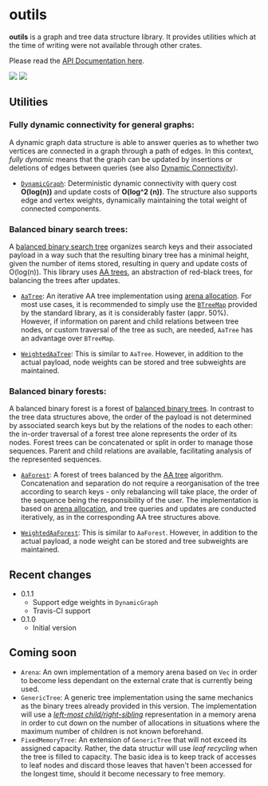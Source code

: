 # outils

**outils** is a graph and tree data structure library. It provides utilities which at the
time of writing were not available through other crates.

Please read the [API Documentation here](https://docs.rs/outils/).

[![](https://travis-ci.org/ouaffm/outils.svg?branch=master)](https://travis-ci.org/ouaffm/outils)
[![](http://meritbadge.herokuapp.com/outils)](https://crates.io/crates/outils)

## Utilities

### Fully dynamic connectivity for general graphs: 
A dynamic graph data structure is able to
answer queries as to whether two vertices are connected in a graph through a path of edges.
In this context, _fully dynamic_ means that the graph can be updated by insertions or
deletions of edges between queries (see also [Dynamic Connectivity][1]).

- [`DynamicGraph`][2]: Deterministic dynamic connectivity with query cost **O(log(n))** and update
costs of **O(log^2 (n))**. The structure also supports edge and vertex weights, dynamically maintaining the
total weight of connected components.

### Balanced binary search trees:
A [balanced binary search tree][3] organizes search keys and
their associated payload in a way such that the resulting binary tree has a minimal height,
given the number of items stored, resulting in query and update costs of O(log(n)). This library
uses [AA trees][4], an abstraction of red-black trees, for balancing the trees after updates.

 - [`AaTree`][5]: An iterative AA tree implementation using [arena allocation][6]. For most use
cases, it is recommended to simply use the [`BTreeMap`][7] provided by the standard library, as
it is considerably faster (appr. 50%). However, if information on parent and child relations
between tree nodes, or custom traversal of the tree as such, are needed, `AaTree` has an advantage
over `BTreeMap`.

 - [`WeightedAaTree`][8]: This is similar to `AaTree`. However, in addition to the actual
payload, node weights can be stored and tree subweights are maintained.

### Balanced binary forests: 
A balanced binary forest is a forest of [balanced binary trees][3].
In contrast to the tree data structures above, the order of the payload is not determined by
associated search keys but by the relations of the nodes to each other: the in-order traversal
of a forest tree alone represents the order of its nodes. Forest trees can be concatenated or
split in order to manage those sequences. Parent and child relations are available, facilitating
analysis of the represented sequences.

 - [`AaForest`][9]: A forest of trees balanced by the [AA tree][4] algorithm. Concatenation and
separation do not require a reorganisation of the tree according to search keys - only
rebalancing will take place, the order of the sequence being the responsibility of the user.
The implementation is based on [arena allocation][6], and tree queries and updates are conducted
iteratively, as in the corresponding AA tree structures above.

 - [`WeightedAaForest`][10]: This is similar to `AaForest`. However, in addition to the actual
payload, a node weight can be stored and tree subweights are maintained.

## Recent changes
- 0.1.1
  - Support edge weights in `DynamicGraph`
  - Travis-CI support
- 0.1.0
  - Initial version 

## Coming soon
- `Arena`: An own implementation of a memory arena based on `Vec` in order to become less dependant on
   the external crate that is currently being used.
- `GenericTree`: A generic tree implementation using the same mechanics as the binary trees already
   provided in this version. The implementation will use a [_left-most child/right-sibling_][11] 
   representation in a memory arena in order to cut down on the number of allocations in situations 
   where the maximum number of children is not known beforehand.  
- `FixedMemoryTree`: An extension of `GenericTree` that will not exceed its assigned capacity. Rather,
   the data structur will use _leaf recycling_ when the tree is filled to capacity. The basic idea is 
   to keep track of accesses to leaf nodes and discard those leaves that haven't been accessed for 
   the longest time, should it become necessary to free memory. 

[1]: https://en.wikipedia.org/wiki/Dynamic_connectivity
[2]: https://docs.rs/outils/0.1.0/outils/graph/dynconn/hdt/struct.DynamicGraph.html
[3]: https://en.wikipedia.org/wiki/Self-balancing_binary_search_tree
[4]: https://en.wikipedia.org/wiki/AA_tree
[5]: https://docs.rs/outils/0.1.0/outils/tree/bst/aatree/struct.AaTree.html
[6]: https://en.wikipedia.org/wiki/Region-based_memory_management
[7]: https://doc.rust-lang.org/std/collections/struct.BTreeMap.html
[8]: https://docs.rs/outils/0.1.0/outils/tree/bst/waatree/struct.WeightedAaTree.html
[9]: https://docs.rs/outils/0.1.0/outils/tree/bst/aaforest/struct.AaForest.html
[10]: https://docs.rs/outils/0.1.0/outils/tree/bst/waaforest/struct.WeightedAaForest.html
[11]: https://en.wikipedia.org/wiki/Left-child_right-sibling_binary_tree